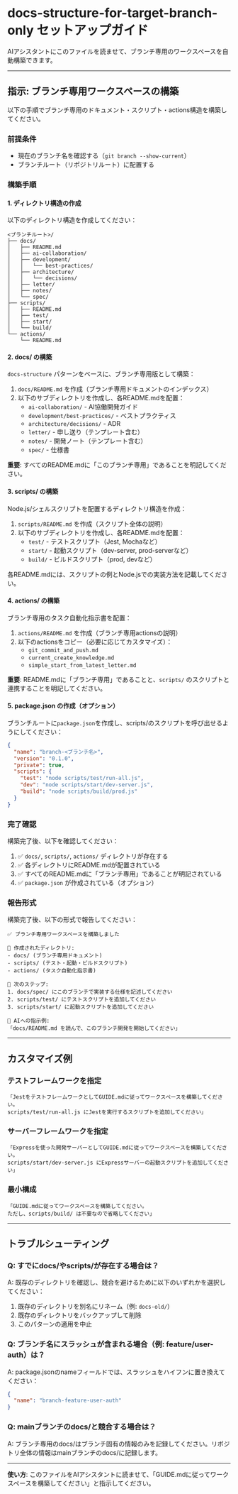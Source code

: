 # docs-structure-for-target-branch-only セットアップガイド

AIアシスタントにこのファイルを読ませて、ブランチ専用のワークスペースを自動構築できます。

---

## 指示: ブランチ専用ワークスペースの構築

以下の手順でブランチ専用のドキュメント・スクリプト・actions構造を構築してください。

### 前提条件

- 現在のブランチ名を確認する（`git branch --show-current`）
- ブランチルート（リポジトリルート）に配置する

### 構築手順

#### 1. ディレクトリ構造の作成

以下のディレクトリ構造を作成してください：

```
<ブランチルート>/
├── docs/
│   ├── README.md
│   ├── ai-collaboration/
│   ├── development/
│   │   └── best-practices/
│   ├── architecture/
│   │   └── decisions/
│   ├── letter/
│   ├── notes/
│   └── spec/
├── scripts/
│   ├── README.md
│   ├── test/
│   ├── start/
│   └── build/
└── actions/
    └── README.md
```

#### 2. docs/ の構築

`docs-structure` パターンをベースに、ブランチ専用版として構築：

1. `docs/README.md` を作成（ブランチ専用ドキュメントのインデックス）
2. 以下のサブディレクトリを作成し、各README.mdを配置：
   - `ai-collaboration/` - AI協働開発ガイド
   - `development/best-practices/` - ベストプラクティス
   - `architecture/decisions/` - ADR
   - `letter/` - 申し送り（テンプレート含む）
   - `notes/` - 開発ノート（テンプレート含む）
   - `spec/` - 仕様書

**重要**: すべてのREADME.mdに「このブランチ専用」であることを明記してください。

#### 3. scripts/ の構築

Node.js/シェルスクリプトを配置するディレクトリ構造を作成：

1. `scripts/README.md` を作成（スクリプト全体の説明）
2. 以下のサブディレクトリを作成し、各README.mdを配置：
   - `test/` - テストスクリプト（Jest, Mochaなど）
   - `start/` - 起動スクリプト（dev-server, prod-serverなど）
   - `build/` - ビルドスクリプト（prod, devなど）

各README.mdには、スクリプトの例とNode.jsでの実装方法を記載してください。

#### 4. actions/ の構築

ブランチ専用のタスク自動化指示書を配置：

1. `actions/README.md` を作成（ブランチ専用actionsの説明）
2. 以下のactionsをコピー（必要に応じてカスタマイズ）：
   - `git_commit_and_push.md`
   - `current_create_knowledge.md`
   - `simple_start_from_latest_letter.md`

**重要**: README.mdに「ブランチ専用」であることと、`scripts/` のスクリプトと連携することを明記してください。

#### 5. package.json の作成（オプション）

ブランチルートに`package.json`を作成し、scripts/のスクリプトを呼び出せるようにしてください：

```json
{
  "name": "branch-<ブランチ名>",
  "version": "0.1.0",
  "private": true,
  "scripts": {
    "test": "node scripts/test/run-all.js",
    "dev": "node scripts/start/dev-server.js",
    "build": "node scripts/build/prod.js"
  }
}
```

### 完了確認

構築完了後、以下を確認してください：

1. ✅ `docs/`, `scripts/`, `actions/` ディレクトリが存在する
2. ✅ 各ディレクトリにREADME.mdが配置されている
3. ✅ すべてのREADME.mdに「ブランチ専用」であることが明記されている
4. ✅ `package.json` が作成されている（オプション）

### 報告形式

構築完了後、以下の形式で報告してください：

```
✅ ブランチ専用ワークスペースを構築しました

📂 作成されたディレクトリ:
- docs/ (ブランチ専用ドキュメント)
- scripts/ (テスト・起動・ビルドスクリプト)
- actions/ (タスク自動化指示書)

📝 次のステップ:
1. docs/spec/ にこのブランチで実装する仕様を記述してください
2. scripts/test/ にテストスクリプトを追加してください
3. scripts/start/ に起動スクリプトを追加してください

🤖 AIへの指示例:
「docs/README.md を読んで、このブランチ開発を開始してください」
```

---

## カスタマイズ例

### テストフレームワークを指定

```
「JestをテストフレームワークとしてGUIDE.mdに従ってワークスペースを構築してください。
scripts/test/run-all.js にJestを実行するスクリプトを追加してください」
```

### サーバーフレームワークを指定

```
「Expressを使った開発サーバーとしてGUIDE.mdに従ってワークスペースを構築してください。
scripts/start/dev-server.js にExpressサーバーの起動スクリプトを追加してください」
```

### 最小構成

```
「GUIDE.mdに従ってワークスペースを構築してください。
ただし、scripts/build/ は不要なので省略してください」
```

---

## トラブルシューティング

### Q: すでにdocs/やscripts/が存在する場合は？

A: 既存のディレクトリを確認し、競合を避けるために以下のいずれかを選択してください：
1. 既存のディレクトリを別名にリネーム（例: `docs-old/`）
2. 既存のディレクトリをバックアップして削除
3. このパターンの適用を中止

### Q: ブランチ名にスラッシュが含まれる場合（例: feature/user-auth）は？

A: package.jsonのnameフィールドでは、スラッシュをハイフンに置き換えてください：
```json
{
  "name": "branch-feature-user-auth"
}
```

### Q: mainブランチのdocs/と競合する場合は？

A: ブランチ専用のdocs/はブランチ固有の情報のみを記録してください。リポジトリ全体の情報はmainブランチのdocs/に記録します。

---

**使い方**: このファイルをAIアシスタントに読ませて、「GUIDE.mdに従ってワークスペースを構築してください」と指示してください。
